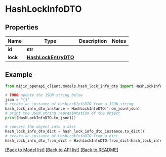 # HashLockInfoDTO


## Properties

Name | Type | Description | Notes
------------ | ------------- | ------------- | -------------
**id** | **str** |  | 
**lock** | [**HashLockEntryDTO**](HashLockEntryDTO.md) |  | 

## Example

```python
from mijin_openapi_client.models.hash_lock_info_dto import HashLockInfoDTO

# TODO update the JSON string below
json = "{}"
# create an instance of HashLockInfoDTO from a JSON string
hash_lock_info_dto_instance = HashLockInfoDTO.from_json(json)
# print the JSON string representation of the object
print(HashLockInfoDTO.to_json())

# convert the object into a dict
hash_lock_info_dto_dict = hash_lock_info_dto_instance.to_dict()
# create an instance of HashLockInfoDTO from a dict
hash_lock_info_dto_from_dict = HashLockInfoDTO.from_dict(hash_lock_info_dto_dict)
```
[[Back to Model list]](../README.md#documentation-for-models) [[Back to API list]](../README.md#documentation-for-api-endpoints) [[Back to README]](../README.md)


